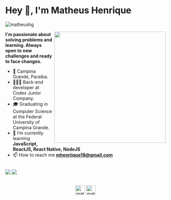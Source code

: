 # Hey 👋, I'm Matheus Henrique

<p align="left"> <img src="https://komarev.com/ghpvc/?username=matheushg" alt="matheushg" /> </p>
<img align="right" src="https://user-images.githubusercontent.com/56003521/93805566-5005d780-fc1e-11ea-81ab-13e9d0ea569e.png" width="350"/>

**I'm passionate about solving problems and learning. Always open to new challenges and ready to face changes.**

- 📍 Campina Grande, Paraíba.
- 👨🏻‍💻 Back-end developer at Codex Junior Company.
- 🎓 Graduating in Computer Science at the Federal University of Campina Grande.
- 🌱 I’m currently learning **JavaScript, ReactJS, React Native, NodeJS**
- 📫 How to reach me **mhenriique18@gmail.com**

<br />

<div>
  <img src="https://github-readme-stats.vercel.app/api?username=matheusHG&count_private=true&show_icons=true&theme=tokyonight"/>
  <img src="https://github-readme-stats.vercel.app/api/top-langs/?username=matheusHG&layout=compact&count_private=true&show_icons=true&theme=tokyonight" />
</div>

<br />

<p align="center">
<a href="https://linkedin.com/in/matheushgo" target="blank"><img align="center" src="https://cdn.jsdelivr.net/npm/simple-icons@3.0.1/icons/linkedin.svg" alt="matheushgo" height="30" width="30" /></a>
<a href="https://instagram.com/matheushgo_" target="blank"><img align="center" src="https://cdn.jsdelivr.net/npm/simple-icons@3.0.1/icons/instagram.svg" alt="matheushgo" height="30" width="30" /></a>
</p>


